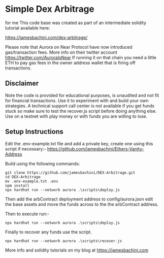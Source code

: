 # Simple Dex Arbitrage
 for me
This code base was created as part of an intermediate solidity tutorial available here:

https://jamesbachini.com/dex-arbitrage/

Please note that Aurora on Near Protocol have now introduced gas/transaction fees. More info on their twitter account https://twitter.com/AuroraIsNear
If running it on that chain you need a little ETH to pay gas fees in the owner address wallet that is firing off transactions.

## Disclaimer
Note the code is provided for educational purposes, is unaudited and not fit for financial transactions. Use it to experiment with and build your own strategies. A technical support call center is not available if you get funds stuck so make sure to test the recover.js script before doing anything else. Use on a testnet with play money or with funds you are willing to lose.

## Setup Instructions
Edit the .env-example.txt file and add a private key, create one using this script if necessary:-
https://github.com/jamesbachini/Ethers-Vanity-Address

Build using the following commands:

```shell
git clone https://github.com/jamesbachini/DEX-Arbitrage.git
cd DEX-Arbitrage
mv .env-example.txt .env
npm install
npx hardhat run --network aurora .\scripts\deploy.js
```

Then add the arbContract deployment address to config/aurora.json edit the base assets and move the funds across to the the arbContract address.

Then to execute run:-

```shell
npx hardhat run --network aurora .\scripts\deploy.js
```

Finally to recover any funds use the script.

```shell
npx hardhat run --network aurora .\scripts\recover.js
```

More info and solidity tutorials on my blog at https://jamesbachini.com
